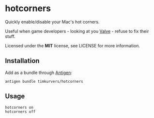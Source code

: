 # hotcorners

Quickly enable/disable your Mac's hot corners.

Useful when game developers - looking at you [Valve] - refuse to fix their stuff.

Licensed under the **MIT** license, see LICENSE for more information.

## Installation

Add as a bundle through [Antigen]:

```shell
antigen bundle timkurvers/hotcorners
```

## Usage

```shell
hotcorners on
hotcorners off
```

[Antigen]: https://github.com/zsh-users/antigen
[Valve]: https://github.com/ValveSoftware/Dota-2/issues/140

